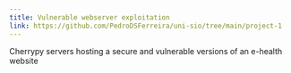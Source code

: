 ```yaml
---
title: Vulnerable webserver exploitation
link: https://github.com/PedroDSFerreira/uni-sio/tree/main/project-1
---
```

Cherrypy servers hosting a secure and vulnerable versions of an e-health website